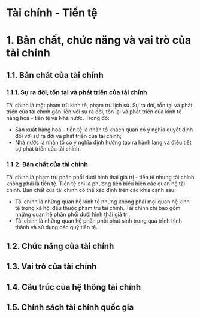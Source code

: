 # Tài chính - Tiền tệ

# 1. Bản chất, chức năng và vai trò của tài chính

## 1.1. Bản chất của tài chính

### 1.1.1. Sự ra đời, tồn tại và phát triển của tài chính

Tài chính là một phạm trù kinh tế, phạm trù lịch sử.  Sự ra đời, tồn tại và phát triển của tài chính gắn liền với sự ra đời, tồn lại và phát triển của kinh tế hàng hoá - tiền tệ và Nhà nước. Trong đó:

- Sản xuất hàng hoá – tiền tệ là nhân tố khách quan có ý nghĩa quyết định đối với sự ra đời và phát triển của tài chính;
- Nhà nước là nhân tố có ý nghĩa định hướng tạo ra hành lang và điều tiết sự phát triển của tài chính.

### 1.1.2. Bản chất của tài chính

Tài chính là phạm trù phân phối dưới hình thái giá trị - tiền tệ nhưng tài chính không phải là tiền tệ. Tiền tệ chỉ là phương tiện biểu hiện các quan hệ tài chính. 
Bản chất của tài chính có thể xác định trên các khía cạnh sau:
- Tài chính là những quan hệ kinh tế nhưng không phải mọi quan hệ kinh tế trong xã hội đều thuộc phạm trù tài chính. Tài chính chỉ bao gồm những quan hệ phân phối dưới hình thái giá trị.
- Tài chính là những quan hệ phân phối phát sinh trong quá trình hình thành và sử dụng các quỹ tiền tệ.

## 1.2. Chức năng của tài chính

## 1.3. Vai trò của tài chính

## 1.4. Cấu trúc của hệ thống tài chính

## 1.5. Chính sách tài chính quốc gia

